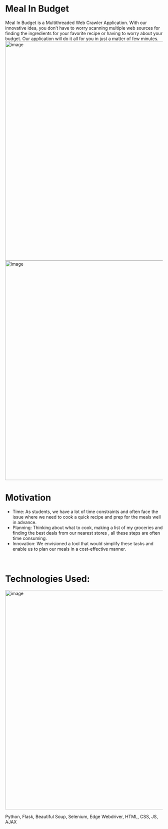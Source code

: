 <h1>Meal In Budget</h1>
Meal In Budget is a Multithreaded Web Crawler Application.
With our innovative idea, you don’t have to worry scanning multiple web sources for finding the ingredients for your favorite recipe or having to worry about your budget. Our application will do it all for you in just a matter of few minutes. 
<br>
<img width="700" alt="image" src="https://github.com/Samk104/Meal-In-Budget/assets/71979346/4b496dfc-81ed-4fcb-8ed6-11a50a40196b">
<img width="700" alt="image" src="https://github.com/Samk104/Meal-In-Budget/assets/71979346/590f0f53-00aa-4c21-8e62-109850a42ec2">
<br>
<h1>Motivation</h1>
<ul>
<li>Time: As students, we have a lot of time constraints and often face the issue where we need to cook a quick recipe and prep for the meals well in advance.</li>
<li>Planning: Thinking about what to cook, making a list of my groceries and finding the best deals from our nearest stores , all these steps are often time consuming.</li>
<li>Innovation: We envisioned a tool that would simplify these tasks and enable us to plan our meals in a cost-effective manner.</li>
</ul>

<br>
<h1>Technologies Used:</h1>


<img width="700" alt="image" src="https://github.com/Samk104/Meal-In-Budget/assets/71979346/089c4fd2-d1fe-4037-aab7-e51275721b69">


Python, Flask, Beautiful Soup, Selenium, Edge Webdriver, HTML, CSS, JS, AJAX


